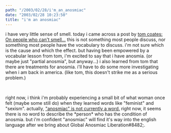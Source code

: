 ```yaml
---
path: "/2003/02/28/i'm_an_anosmiac" 
date: "2003/02/28 10:23:50" 
title: "i'm an anosmiac" 
---
```

<p>i have very little sense of smell. today i came across a post by <a href="http://www.plasticbag.org/archives/2003/02/on_people_who_cant_smell.shtml">tom coates: On people who can't smell...</a> this is not something most people discuss, nor something most people have the vocabulary to discuss. i'm not sure which is the cause and which the effect. but having been empowered by a vocabular lesson from tom, i'm excited to say that i have anosmia. (or maybe just "partial anosmia", but anyway...) i also learned from tom that there are treatments for anosmia. i'll have to do some more investigating when i am back in america. (like tom, this doesn't strike me as a serious problem.)</p><br><p>right now, i think i'm probably experiencing a small bit of what woman once felt (maybe some still do) when they learned words like "feminist" and "sexism". actually, <a href="http://dictionary.reference.com/search?q=anosmiac">"anosmiac" is not currently a word.</a> right now, it seems there is no word to describe the *person* who has the condition of anosmia. but i'm confident "anosmiac" will find it's way into the english language after we bring about Global Anosmiac Liberation#8482;.</p>